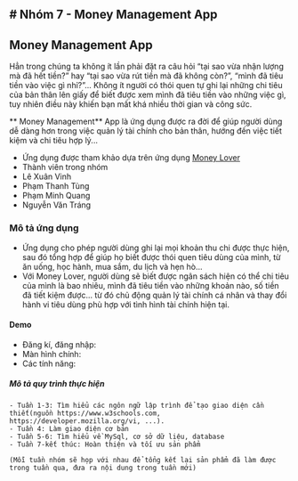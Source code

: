 \# Nhóm 7 - Money Management App
--------------------------------

Money Management App
--------------------

Hẳn trong chúng ta không ít lần phải đặt ra câu hỏi “tại sao vừa nhận lượng mà đã hết tiền?” hay “tại sao vừa rút tiền mà đã không còn?”, “mình đã tiêu tiền vào việc gì nhỉ?”... Không ít người có thói quen tự ghi lại những chi tiêu của bản thân lên giấy để biết được xem mình đã tiêu tiền vào những việc gì, tuy nhiên điều này khiến bạn mất khá nhiều thời gian và công sức.

\*\* Money Management\*\* App là ứng dụng được ra đời để giúp người dùng dễ dàng hơn trong việc quản lý tài chính cho bản thân, hướng đến việc tiết kiệm và chi tiêu hợp lý...

-   Ứng dụng được tham khảo dựa trên ứng dụng [Money Lover](https://web.moneylover.me)
-   Thành viên trong nhóm
-   Lê Xuân Vinh
-   Phạm Thanh Tùng
-   Phạm Minh Quang
-   Nguyễn Văn Tráng

### Mô tả ứng dụng

-   Ứng dụng cho phép người dùng ghi lại mọi khoản thu chi được thực hiện, sau đó tổng hợp để giúp họ biết được thói quen tiêu dùng của mình, từ ăn uống, học hành, mua sắm, du lịch và hẹn hò...
-   Với Money Lover, người dùng sẽ biết được ngân sách hiện có thể chi tiêu của mình là bao nhiêu, mình đã tiêu tiền vào những khoản nào, số tiền đã tiết kiệm được... từ đó chủ động quản lý tài chính cá nhân và thay đổi hành vi tiêu dùng phù hợp với tình hình tài chính hiện tại.

#### Demo

-   Đăng kí, đăng nhập:
-   Màn hình chính:
-   Các tính năng:
##### Mô tả quy trình thực hiện
	- Tuần 1-3: Tìm hiểu các ngôn ngữ lập trình để tạo giao diện cần thiết(nguồn https://www.w3schools.com, https://developer.mozilla.org/vi, ...).
	- Tuần 4: Làm giao diện cơ bản
	- Tuần 5-6: Tìm hiểu về MySql, cơ sở dữ liệu, database
	- Tuần 7-kết thúc: Hoàn thiện và tối ưu sản phẩm
	
	(Mỗi tuần nhóm sẽ họp với nhau để tổng kết lại sản phẩm đã làm được trong tuần qua, đưa ra nội dung trong tuần mới)